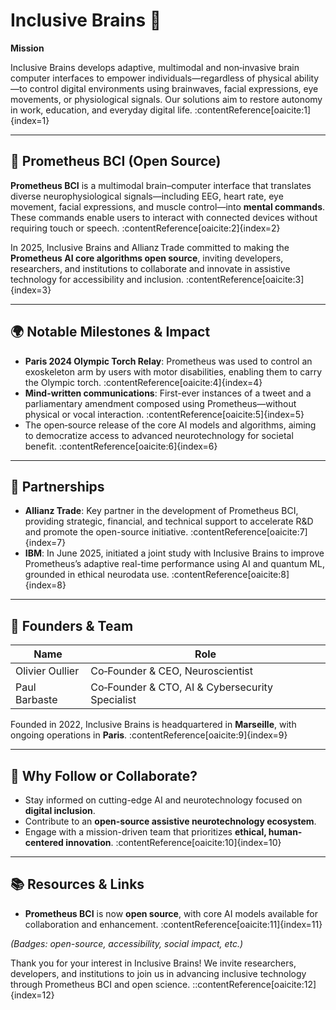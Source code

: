 # Inclusive Brains 🚀

**Mission** 

Inclusive Brains develops adaptive, multimodal and non‑invasive brain computer interfaces to empower individuals—regardless of physical ability—to control digital environments using brainwaves, facial expressions, eye movements, or physiological signals. Our solutions aim to restore autonomy in work, education, and everyday digital life. :contentReference[oaicite:1]{index=1}

---

## 🧠 Prometheus BCI (Open Source)

**Prometheus BCI** is a multimodal brain–computer interface that translates diverse neurophysiological signals—including EEG, heart rate, eye movement, facial expressions, and muscle control—into **mental commands**. These commands enable users to interact with connected devices without requiring touch or speech. :contentReference[oaicite:2]{index=2}

In 2025, Inclusive Brains and Allianz Trade committed to making the **Prometheus AI core algorithms open source**, inviting developers, researchers, and institutions to collaborate and innovate in assistive technology for accessibility and inclusion. :contentReference[oaicite:3]{index=3}

---

## 🌍 Notable Milestones & Impact

- **Paris 2024 Olympic Torch Relay**: Prometheus was used to control an exoskeleton arm by users with motor disabilities, enabling them to carry the Olympic torch. :contentReference[oaicite:4]{index=4}  
- **Mind-written communications**: First-ever instances of a tweet and a parliamentary amendment composed using Prometheus—without physical or vocal interaction. :contentReference[oaicite:5]{index=5}  
- The open‑source release of the core AI models and algorithms, aiming to democratize access to advanced neurotechnology for societal benefit. :contentReference[oaicite:6]{index=6}  

---

## 🤝 Partnerships

- **Allianz Trade**: Key partner in the development of Prometheus BCI, providing strategic, financial, and technical support to accelerate R&D and promote the open-source initiative. :contentReference[oaicite:7]{index=7}  
- **IBM**: In June 2025, initiated a joint study with Inclusive Brains to improve Prometheus’s adaptive real-time performance using AI and quantum ML, grounded in ethical neurodata use. :contentReference[oaicite:8]{index=8}  

---

## 🧬 Founders & Team

| Name             | Role                               |
|------------------|------------------------------------|
| Olivier Oullier  | Co‑Founder & CEO, Neuroscientist   |
| Paul Barbaste    | Co‑Founder & CTO, AI & Cybersecurity Specialist |

Founded in 2022, Inclusive Brains is headquartered in **Marseille**, with ongoing operations in **Paris**. :contentReference[oaicite:9]{index=9}

---

## 🧠 Why Follow or Collaborate?

- Stay informed on cutting-edge AI and neurotechnology focused on **digital inclusion**.
- Contribute to an **open-source assistive neurotechnology ecosystem**.
- Engage with a mission-driven team that prioritizes **ethical, human-centered innovation**. :contentReference[oaicite:10]{index=10}

---

## 📚 Resources & Links

- **Prometheus BCI** is now **open source**, with core AI models available for collaboration and enhancement. :contentReference[oaicite:11]{index=11}

*(Badges: open-source, accessibility, social impact, etc.)*

Thank you for your interest in Inclusive Brains! We invite researchers, developers, and institutions to join us in advancing inclusive technology through Prometheus BCI and open science.
::contentReference[oaicite:12]{index=12}
